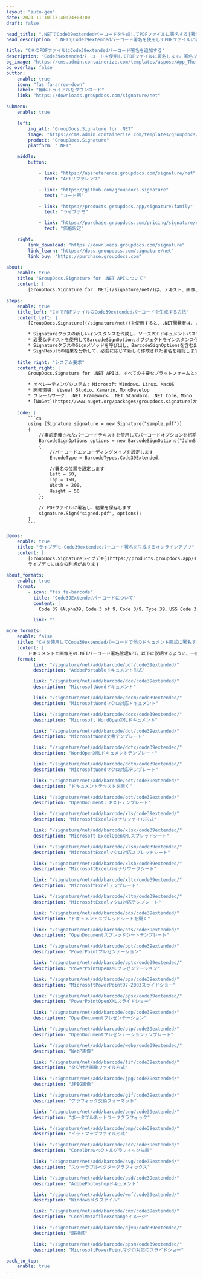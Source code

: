 ```yaml
---
layout: "auto-gen"
date: 2021-11-10T13:40:24+03:00
draft: false

head_title: ".NETでCode39extendedバーコードを生成してPDFファイルに署名する|署名文書"
head_description: ".NETでCode39extendedバーコード署名を使用してPDFファイルに署名する-人気のあるビジネスドキュメントや画像ファイル形式にバーコードを追加する."

title: "C＃のPDFファイルにCode39extendedバーコード署名を追加する"
description: "Code39extendedバーコードを使用してPDFファイルに署名します。署名プロパティを操作し、ニーズに合ったドキュメント内で高度な署名オプションを設定します."
bg_image: "https://cms.admin.containerize.com/templates/aspose/App_Themes/V3/images/bg/header1.png"
bg_overlay: false
button:
    enable: true
    icon: "fas fa-arrow-down"
    label: "無料トライアルをダウンロード"
    link: "https://downloads.groupdocs.com/signature/net"

submenu:
    enable: true

    left:
        img_alt: "GroupDocs.Signature for .NET"
        image: "https://cms.admin.containerize.com/templates/groupdocs/images/product-logos/90x90-noborder/groupdocs-signature-net.png"
        product: "GroupDocs.Signature"
        platform: ".NET"

    middle:
        button:

            - link: "https://apireference.groupdocs.com/signature/net"
              text: "APIリファレンス"

            - link: "https://github.com/groupdocs-signature"
              text: "コード例"

            - link: "https://products.groupdocs.app/signature/family"
              text: "ライブデモ"

            - link: "https://purchase.groupdocs.com/pricing/signature/net"
              text: "価格設定"

    right:
        link_download: "https://downloads.groupdocs.com/signature"
        link_learn: "https://docs.groupdocs.com/signature/net"
        link_buy: "https://purchase.groupdocs.com"

about:
    enable: true
    title: "GroupDocs.Signature for .NET APIについて"
    content: |
        [GroupDocs.Signature for .NET](/signature/net/)は、テキスト、画像、バーコード、スタンプ、フォームフィールド、QRコード、メタデータなどのさまざまな署名タイプを使用してデジタルドキュメントに電子署名するネイティブ.NETAPIです。ユーザーは、PDF、Microsoft Word、Excelワークシート、PowerPointプレゼンテーション、Adobe Photoshop、メタファイル、および画像ファイル形式内のデジタル署名を追加、編集、検証、削除、および検索でき、必要に応じて署名プロパティをカスタマイズするための追加サポートがあります。

steps:
    enable: true
    title_left: "C＃でPDFファイルのCode39extendedバーコードを生成する方法"
    content_left: |
        [GroupDocs.Signature](/signature/net/)を使用すると、.NET開発者は、いくつかの簡単な手順を実行することで、アプリケーション内のPDFファイルにCode39拡張バーコードを簡単に追加できます。

        * Signatureクラスの新しいインスタンスを作成し、ソースPDFドキュメントパスをコンストラクターパラメーターとして渡します。
        * 必要なテキストを使用してBarcodeSignOptionsオブジェクトをインスタンス化し、EncodeTypeプロパティをCode39Extendedに設定します。
        * SignatureクラスのSignメソッドを呼び出し、BarcodeSignOptionsを含む出力PDFファイル名を渡します。
        * SignResultの結果を分析して、必要に応じて新しく作成された署名を確認します。
        
    title_right: "システム要求"
    content_right: |
        GroupDocs.Signature for .NET APIは、すべての主要なプラットフォームとオペレーティングシステムでサポートされています。以下のコードを実行する前に、システムに次の前提条件がインストールされていることを確認してください。

        * オペレーティングシステム: Microsoft Windows、Linux、MacOS
        * 開発環境: Visual Studio、Xamarin、MonoDevelop
        * フレームワーク: .NET Framework、.NET Standard、.NET Core、Mono
        * [NuGet](https://www.nuget.org/packages/groupdocs.signature)からGroupDocs.Signaturefor.NETの最新バージョンをダウンロードします
        
    code: |
        ```cs
        using (Signature signature = new Signature("sample.pdf"))
        {
            //事前定義されたバーコードテキストを使用してバーコードオプションを初期化します
            BarcodeSignOptions options = new BarcodeSignOptions("JohnSmith")
            {
                //バーコードエンコーディングタイプを設定します
                EncodeType = BarcodeTypes.Code39Extended,

                //署名の位置を設定します
                Left = 50,
                Top = 150,
                Width = 200,
                Height = 50
            };

            // PDFファイルに署名し、結果を保存します 
            signature.Sign("signed.pdf", options);
        }
        ```
        
demos:
    enable: true
    title: "ライブデモ-Code39extendedバーコード署名を生成するオンラインアプリ"
    content: |
        [GroupDocs.Signatureライブデモ](https://products.groupdocs.app/signature/family)サイトにアクセスして、Code39extendedバーコードをPDFファイルに今すぐ追加してください。  
        ライブデモには次の利点があります
        
about_formats:
    enable: true
    format:
        - icon: "fas fa-barcode"
          title: "Code39Extendedバーコードについて"
          content: |
            Code 39（Alpha39、Code 3 of 9、Code 3/9、Type 39、USS Code 39、またはUSD-3とも呼ばれます）は、可変長の個別のバーコードシンボルです。

          link: ""

more_formats:
    enable: false
    title: "C＃を使用してCode39extendedバーコードで他のドキュメント形式に署名する"
    content: |
        ドキュメントと画像用の.NETバーコード署名管理API。以下に説明するように、一般的なファイル形式のいくつかにバーコード署名を追加します。
    format: 
          link: "/signature/net/add/barcode/pdf/code39extended/"
          description: "AdobePortableドキュメント形式"

          link: "/signature/net/add/barcode/doc/code39extended/"
          description: "MicrosoftWordドキュメント"

          link: "/signature/net/add/barcode/docm/code39extended/"
          description: "MicrosoftWordマクロ対応ドキュメント"

          link: "/signature/net/add/barcode/docx/code39extended/"
          description: "Microsoft WordOpenXMLドキュメント"

          link: "/signature/net/add/barcode/dot/code39extended/"
          description: "MicrosoftWord文書テンプレート"

          link: "/signature/net/add/barcode/dotx/code39extended/"
          description: "WordOpenXMLドキュメントテンプレート"

          link: "/signature/net/add/barcode/dotm/code39extended/"
          description: "MicrosoftWordマクロ対応テンプレート"       

          link: "/signature/net/add/barcode/odt/code39extended/"
          description: "ドキュメントテキストを開く"

          link: "/signature/net/add/barcode/ott/code39extended/"
          description: "OpenDocumentテキストテンプレート"

          link: "/signature/net/add/barcode/xls/code39extended/"
          description: "MicrosoftExcelバイナリファイル形式"

          link: "/signature/net/add/barcode/xlsx/code39extended/"
          description: "Microsoft ExcelOpenXMLスプレッドシート"

          link: "/signature/net/add/barcode/xlsm/code39extended/"
          description: "MicrosoftExcelマクロ対応スプレッドシート"

          link: "/signature/net/add/barcode/xlsb/code39extended/"
          description: "MicrosoftExcelバイナリワークシート"

          link: "/signature/net/add/barcode/xltx/code39extended/"
          description: "MicrosoftExcelテンプレート"

          link: "/signature/net/add/barcode/xltm/code39extended/"
          description: "MicrosoftExcelマクロ対応テンプレート"

          link: "/signature/net/add/barcode/ods/code39extended/"
          description: "ドキュメントスプレッドシートを開く"

          link: "/signature/net/add/barcode/ots/code39extended/"
          description: "OpenDocumentスプレッドシートテンプレート"

          link: "/signature/net/add/barcode/ppt/code39extended/"
          description: "PowerPointプレゼンテーション"

          link: "/signature/net/add/barcode/pptx/code39extended/"
          description: "PowerPointOpenXMLプレゼンテーション"

          link: "/signature/net/add/barcode/pps/code39extended/"
          description: "MicrosoftPowerPoint97-2003スライドショー"

          link: "/signature/net/add/barcode/ppsx/code39extended/"
          description: "PowerPointOpenXMLスライドショー"                              

          link: "/signature/net/add/barcode/odp/code39extended/"
          description: "OpenDocumentプレゼンテーション"

          link: "/signature/net/add/barcode/otp/code39extended/"
          description: "OpenDocumentプレゼンテーションテンプレート"

          link: "/signature/net/add/barcode/webp/code39extended/"
          description: "WebP画像"

          link: "/signature/net/add/barcode/tif/code39extended/"
          description: "タグ付き画像ファイル形式"

          link: "/signature/net/add/barcode/jpg/code39extended/"
          description: "JPEG画像"

          link: "/signature/net/add/barcode/gif/code39extended/"
          description: "グラフィック交換フォーマット"

          link: "/signature/net/add/barcode/png/code39extended/"
          description: "ポータブルネットワークグラフィック"

          link: "/signature/net/add/barcode/bmp/code39extended/"
          description: "ビットマップファイル形式"

          link: "/signature/net/add/barcode/cdr/code39extended/"
          description: "CorelDrawベクトルグラフィック描画"

          link: "/signature/net/add/barcode/svg/code39extended/"
          description: "スケーラブルベクターグラフィックス"

          link: "/signature/net/add/barcode/psd/code39extended/"
          description: "AdobePhotoshopドキュメント"

          link: "/signature/net/add/barcode/wmf/code39extended/"
          description: "Windowsメタファイル"        

          link: "/signature/net/add/barcode/cmx/code39extended/"
          description: "CorelMetafileeXchangeイメージ"

          link: "/signature/net/add/barcode/djvu/code39extended/"
          description: "既視感"

          link: "/signature/net/add/barcode/ppsm/code39extended/"
          description: "MicrosoftPowerPointマクロ対応のスライドショー"

back_to_top:
    enable: true
---
```

